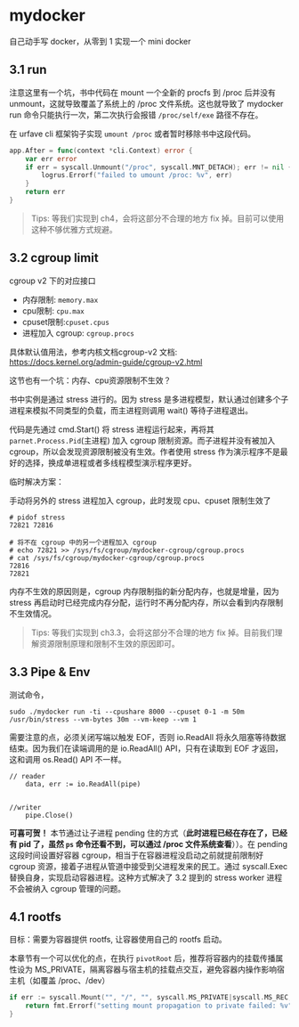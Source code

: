 # mydocker
自己动手写 docker，从零到 1 实现一个 mini docker

## 3.1 run
注意这里有一个坑，书中代码在 mount 一个全新的 procfs 到 /proc 后并没有 unmount，这就导致覆盖了系统上的 /proc 文件系统。这也就导致了 mydocker run 命令只能执行一次，第二次执行会报错 `/proc/self/exe` 路径不存在。


在 urfave cli 框架钩子实现 `umount /proc` 或者暂时移除书中这段代码。
```go
app.After = func(context *cli.Context) error {
    var err error
    if err = syscall.Unmount("/proc", syscall.MNT_DETACH); err != nil {
        logrus.Errorf("failed to umount /proc: %v", err)
    }
    return err
}
```

> Tips: 等我们实现到 ch4，会将这部分不合理的地方 fix 掉。目前可以使用这种不够优雅方式规避。

## 3.2 cgroup limit
cgroup v2 下的对应接口
* 内存限制: `memory.max`
* cpu限制: `cpu.max`
* cpuset限制:`cpuset.cpus`
* 进程加入 cgroup: `cgroup.procs`

具体默认值用法，参考内核文档cgroup-v2 文档: https://docs.kernel.org/admin-guide/cgroup-v2.html

这节也有一个坑：内存、cpu资源限制不生效？

书中实例是通过 stress 进行的。因为 stress 是多进程模型，默认通过创建多个子进程来模拟不同类型的负载，而主进程则调用 wait() 等待子进程退出。

代码是先通过 cmd.Start() 将 stress 进程运行起来，再将其 `parnet.Process.Pid`(主进程) 加入 cgroup 限制资源。而子进程并没有被加入 cgroup，所以会发现资源限制被没有生效。作者使用 stress 作为演示程序不是最好的选择，换成单进程或者多线程模型演示程序更好。

临时解决方案：

手动将另外的 stress 进程加入 cgroup，此时发现 cpu、cpuset 限制生效了
```shell
# pidof stress
72821 72816

# 将不在 cgroup 中的另一个进程加入 cgroup
# echo 72821 >> /sys/fs/cgroup/mydocker-cgroup/cgroup.procs
# cat /sys/fs/cgroup/mydocker-cgroup/cgroup.procs
72816
72821
```

内存不生效的原因则是，cgroup 内存限制指的新分配内存，也就是增量，因为 stress 再启动时已经完成内存分配，运行时不再分配内存，所以会看到内存限制不生效情况。

> Tips: 等我们实现到 ch3.3，会将这部分不合理的地方 fix 掉。目前我们理解资源限制原理和限制不生效的原因即可。

## 3.3 Pipe & Env
测试命令，
```shell
sudo ./mydocker run -ti --cpushare 8000 --cpuset 0-1 -m 50m /usr/bin/stress --vm-bytes 30m --vm-keep --vm 1
```

需要注意的点，必须关闭写端以触发 EOF，否则 io.ReadAll 将永久阻塞等待数据结束。​因为我们在读端调用的是 io.ReadAll() API，只有在读取到 EOF 才返回，这和调用 os.Read() API 不一样。
```golang
// reader
	data, err := io.ReadAll(pipe)


//writer
    pipe.Close()
```

**可喜可贺！** 本节通过让子进程 pending 住的方式（**此时进程已经在存在了，已经有 pid 了，虽然 `ps` 命令还看不到，可以通过 /proc 文件系统查看**））。在 pending 这段时间设置好容器 cgroup，相当于在容器进程没启动之前就提前限制好 cgroup 资源，接着子进程从管道中接受到父进程发来的民工。通过 syscall.Exec 替换自身，实现启动容器进程。这种方式解决了 3.2 提到的 stress worker 进程不会被纳入 cgroup 管理的问题。


## 4.1 rootfs
目标：需要为容器提供 rootfs, 让容器使用自己的 rootfs 启动。

本章节有一个可以优化的点，在执行 `pivotRoot` 后，推荐将容器内的挂载传播属性设为 MS_PRIVATE，隔离容器与宿主机的挂载点交互，避免容器内操作影响宿主机（如覆盖 /proc、/dev）

```go
if err := syscall.Mount("", "/", "", syscall.MS_PRIVATE|syscall.MS_REC, ""); err != nil {
	return fmt.Errorf("setting mount propagation to private failed: %v", err)
}
```